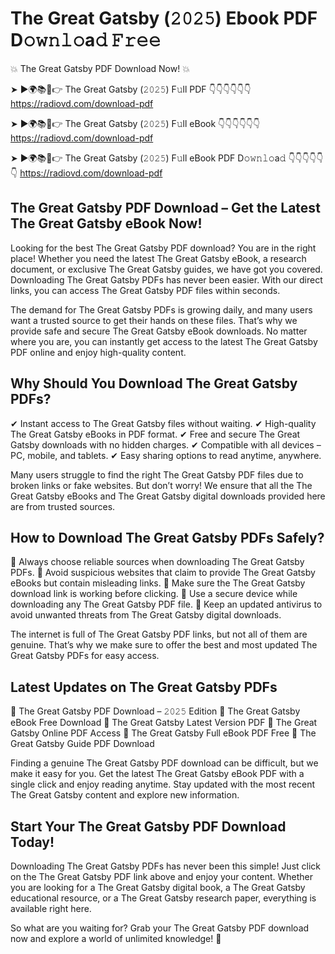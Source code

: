 # The Great Gatsby (𝟸𝟶𝟸𝟻) Ebook PDF D𝚘𝚠𝚗𝚕𝚘a𝚍 𝙵𝚛𝚎𝚎

💥 The Great Gatsby PDF Download Now! 💥

➤ ►🌍📚📱👉 The Great Gatsby (𝟸𝟶𝟸𝟻) F𝚞ll PDF 👇👇👇👇👇👇
https://radiovd.com/download-pdf

➤ ►🌍📚📱👉 The Great Gatsby (𝟸𝟶𝟸𝟻) F𝚞ll eBook 👇👇👇👇👇👇
https://radiovd.com/download-pdf

➤ ►🌍📚📱👉 The Great Gatsby (𝟸𝟶𝟸𝟻) F𝚞ll eBook PDF D𝚘𝚠𝚗𝚕𝚘a𝚍 👇👇👇👇👇👇
https://radiovd.com/download-pdf

## The Great Gatsby PDF Download – Get the Latest The Great Gatsby eBook Now!

Looking for the best The Great Gatsby PDF download? You are in the right place! Whether you need the latest The Great Gatsby eBook, a research document, or exclusive The Great Gatsby guides, we have got you covered. Downloading The Great Gatsby PDFs has never been easier. With our direct links, you can access The Great Gatsby PDF files within seconds.

The demand for The Great Gatsby PDFs is growing daily, and many users want a trusted source to get their hands on these files. That’s why we provide safe and secure The Great Gatsby eBook downloads. No matter where you are, you can instantly get access to the latest The Great Gatsby PDF online and enjoy high-quality content.

## Why Should You Download The Great Gatsby PDFs?

✔ Instant access to The Great Gatsby files without waiting.
✔ High-quality The Great Gatsby eBooks in PDF format.
✔ Free and secure The Great Gatsby downloads with no hidden charges.
✔ Compatible with all devices – PC, mobile, and tablets.
✔ Easy sharing options to read anytime, anywhere.

Many users struggle to find the right The Great Gatsby PDF files due to broken links or fake websites. But don’t worry! We ensure that all the The Great Gatsby eBooks and The Great Gatsby digital downloads provided here are from trusted sources.

## How to Download The Great Gatsby PDFs Safely?

📌 Always choose reliable sources when downloading The Great Gatsby PDFs.
📌 Avoid suspicious websites that claim to provide The Great Gatsby eBooks but contain misleading links.
📌 Make sure the The Great Gatsby download link is working before clicking.
📌 Use a secure device while downloading any The Great Gatsby PDF file.
📌 Keep an updated antivirus to avoid unwanted threats from The Great Gatsby digital downloads.

The internet is full of The Great Gatsby PDF links, but not all of them are genuine. That’s why we make sure to offer the best and most updated The Great Gatsby PDFs for easy access.

## Latest Updates on The Great Gatsby PDFs

🔹 The Great Gatsby PDF Download – 𝟸𝟶𝟸𝟻 Edition
🔹 The Great Gatsby eBook Free Download
🔹 The Great Gatsby Latest Version PDF
🔹 The Great Gatsby Online PDF Access
🔹 The Great Gatsby Full eBook PDF Free
🔹 The Great Gatsby Guide PDF Download

Finding a genuine The Great Gatsby PDF download can be difficult, but we make it easy for you. Get the latest The Great Gatsby eBook PDF with a single click and enjoy reading anytime. Stay updated with the most recent The Great Gatsby content and explore new information.

## Start Your The Great Gatsby PDF Download Today!

Downloading The Great Gatsby PDFs has never been this simple! Just click on the The Great Gatsby PDF link above and enjoy your content. Whether you are looking for a The Great Gatsby digital book, a The Great Gatsby educational resource, or a The Great Gatsby research paper, everything is available right here.

So what are you waiting for? Grab your The Great Gatsby PDF download now and explore a world of unlimited knowledge! 🚀